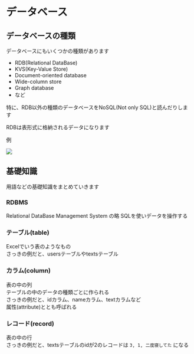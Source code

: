 # データベース

## データベースの種類

データベースにもいくつかの種類があります

- RDB(Relational DataBase)
- KVS(Key-Value Store)
- Document-oriented database
- Wide-column store
- Graph database
- など

特に、RDB以外の種類のデータベースをNoSQL(Not only SQL)と読んだりします

RDBは表形式に格納されるデータになります

例

![](img/practical-programming/second/lec05/table-example.png)

## 基礎知識

用語などの基礎知識をまとめていきます

### RDBMS

Relational DataBase Management System の略
SQLを使いデータを操作する

### テーブル(table)

Excelでいう表のようなもの  
さっきの例だと、usersテーブルやtextsテーブル

### カラム(column)

表の中の列  
テーブルの中のデータの種類ごとに作られる  
さっきの例だと、idカラム、nameカラム、textカラムなど  
属性(attribute)ととも呼ばれる

### レコード(record)

表の中の行  
さっきの例だと、textsテーブルのidが2のレコードは `3, 1, 二度寝してた` になる
